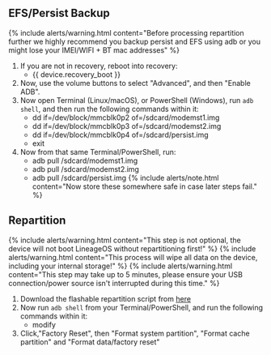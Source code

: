 ## EFS/Persist Backup

{% include alerts/warning.html content="Before processing repartition further we highly recommend you backup persist and EFS using adb or you might lose your IMEI/WIFI + BT mac addresses" %}
1. If you are not in recovery, reboot into recovery:
    * {{ device.recovery_boot }}
2. Now, use the volume buttons to select "Advanced", and then "Enable ADB".
3. Now open Terminal (Linux/macOS), or PowerShell (Windows), run `adb shell`, and then run the following commands within it:
    - dd if=/dev/block/mmcblk0p2 of=/sdcard/modemst1.img
    - dd if=/dev/block/mmcblk0p3 of=/sdcard/modemst2.img
    - dd if=/dev/block/mmcblk0p4 of=/sdcard/persist.img
    - exit
4. Now from that same Terminal/PowerShell, run:
    - adb pull /sdcard/modemst1.img
    - adb pull /sdcard/modemst2.img
    - adb pull /sdcard/persist.img
{% include alerts/note.html content="Now store these somewhere safe in case later steps fail." %}

## Repartition
{% include alerts/warning.html content="This step is not optional, the device will not boot LineageOS without repartitioning first!" %}
{% include alerts/warning.html content="This process will wipe all data on the device, including your internal storage!" %}
{% include alerts/warning.html content="This step may take up to 5 minutes, please ensure your USB connection/power source isn't interrupted during this time." %}
1. Download the flashable repartition script from [here](https://get.xda-developers.com/dl/2/9/1/7/5/flo-deb_clamor_repartition.zip?key=NMadx0TkxkvAxZ6d-a9nUw&ts=1605907771)
2. Now run `adb shell` from your Terminal/PowerShell, and run the following commands within it:
    - modify
3. Click,"Factory Reset", then "Format system partition", "Format cache partition" and "Format data/factory reset"